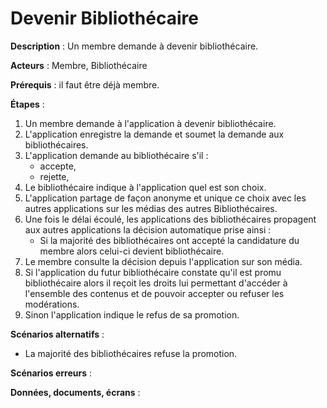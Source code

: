 # Devenir Bibliothécaire

**Description** : Un membre demande à devenir bibliothécaire.

**Acteurs** : Membre, Bibliothécaire

**Prérequis** : il faut être déjà membre.

**Étapes** :

1. Un membre demande à l'application à devenir bibliothécaire.
2. L'application enregistre la demande et soumet la demande aux bibliothécaires.
4. L'application demande au bibliothécaire s'il :
   - accepte,
   - rejette,
5. Le bibliothécaire indique à l'application quel est son choix.
6. L'application partage de façon anonyme et unique ce choix avec les autres applications sur les médias des autres Bibliothécaires.
8. Une fois le délai écoulé, les applications des bibliothécaires propagent aux autres applications la décision automatique prise ainsi :
   - Si la majorité des bibliothécaires ont accepté la candidature du membre alors celui-ci devient bibliothécaire.
9. Le membre consulte la décision depuis l'application sur son média.
10. Si l'application du futur bibliothécaire constate qu'il est promu bibliothécaire alors il reçoit les droits lui permettant d'accéder à l'ensemble des contenus et de pouvoir accepter ou refuser les modérations.
11. Sinon l'application indique le refus de sa promotion.

**Scénarios alternatifs** :
- La majorité des bibliothécaires refuse la promotion.

**Scénarios erreurs** :

**Données, documents, écrans** :

